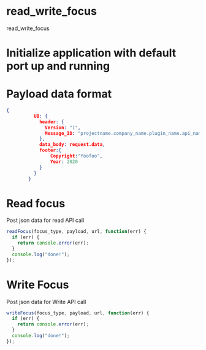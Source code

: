 # read_write_focus

read_write_focus

# Initialize application with default port up and running

# Payload data format

```json
{
          UB: {
            header: {
              Version: "1",
              Message_ID: "projectname.company_name.plugin_name.api_name"
            },
            data_body: request.data,
            footer:{
                Copyright:"Yoofoo",
                Year: 2020
            }
          }
        }
```

# Read focus

Post json data for read API call

```javascript
readFocus(focus_type, payload, url, function(err) {
  if (err) {
    return console.error(err);
  }
  console.log("done!");
});
```

# Write Focus

Post json data for Write API call

```javascript
writeFocus(focus_type, payload, url, function(err) {
  if (err) {
    return console.error(err);
  }
  console.log("done!");
});
```
